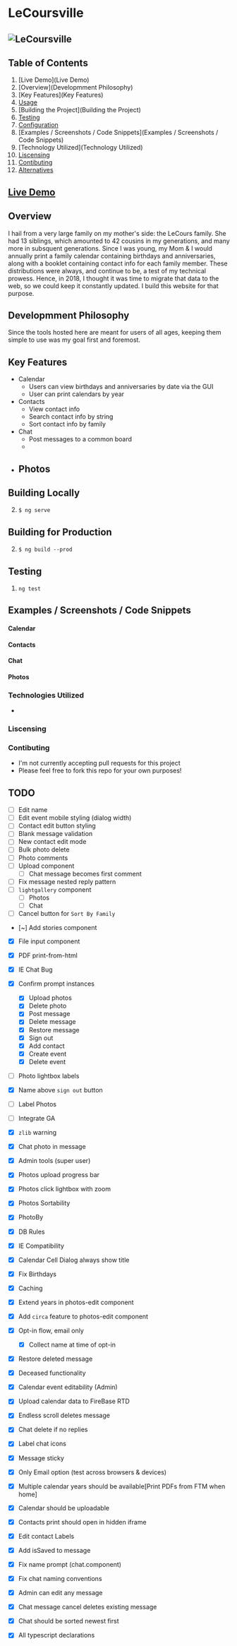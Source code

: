 # LeCoursville
## ![LeCoursville](http://s3.gomedia.us/wp-content/uploads/2015/05/Nike_Swoosh_Logo_Black_original.jpg)

## Table of Contents
1. [Live Demo](Live Demo)
2. [Overview](Developmment Philosophy)
3. [Key Features](Key Features)
4. [Usage](Usage)
5. [Building the Project](Building the Project)
6. [Testing](Testing)
7. [Configuration](Configuration)
8. [Examples / Screenshots / Code Snippets](Examples / Screenshots / Code Snippets)
9. [Technology Utilized](Technology Utilized)
10. [Liscensing](Liscensing)
11. [Contibuting](Contibuting)
12. [Alternatives](Alternatives)

## [Live Demo](lecoursville.com)

## Overview
I hail from a very large family on my mother's side: the LeCours family. She had 13 siblings, which amounted to 42 cousins in my generations, and many more in subsquent generations. Since I was young, my Mom & I would annually print a family calendar containing birthdays and anniversaries, along with a booklet containing contact info for each family member. These distributions were always, and continue to be, a test of my technical prowess. Hence, in 2018, I thought it was time to migrate that data to the web, so we could keep it constantly updated. I build this website for that purpose.

## Developmment Philosophy
Since the tools hosted here are meant for users of all ages, keeping them simple to use was my goal first and foremost. 

## Key Features
- Calendar
  - Users can view birthdays and anniversaries by date via the GUI
  - User can print calendars by year
- Contacts
  - View contact info 
  - Search contact info by string
  - Sort contact info by family
- Chat
  - Post messages to a common board
  - 
- Photos
  - 

## Building Locally
2. `$ ng serve`

## Building for Production
2. `$ ng build --prod`

## Testing
1. `ng test`

## Examples / Screenshots / Code Snippets
#### Calendar
#### Contacts
#### Chat
#### Photos

### Technologies Utilized
- 

### Liscensing

### Contibuting
- I'm not currently accepting pull requests for this project
- Please feel free to fork this repo for your own purposes!









## TODO
* [ ] Edit name
* [ ] Edit event mobile styling (dialog width)
* [ ] Contact edit button styling
* [ ] Blank message validation
* [ ] New contact edit mode
* [ ] Bulk photo delete
* [ ] Photo comments
* [ ] Upload component 
  - [ ] Chat message becomes first comment
* [ ] Fix message nested reply pattern
* [ ] `lightgallery` component
  - [ ] Photos
  - [ ] Chat
* [ ] Cancel button for `Sort By Family`
* [~] Add stories component
* [X] File input component
* [X] PDF print-from-html
* [X] IE Chat Bug
* [X] Confirm prompt instances
  - [X] Upload photos
  - [X] Delete photo
  - [X] Post message
  - [X] Delete message
  - [X] Restore message
  - [X] Sign out
  - [X] Add contact
  - [X] Create event
  - [X] Delete event
* [ ] Photo lightbox labels
* [X] Name above `sign out` button
* [ ] Label Photos
* [ ] Integrate GA
* [X] `zlib` warning
* [X] Chat photo in message
* [X] Admin tools (super user)
* [X] Photos upload progress bar
* [X] Photos click lightbox with zoom
* [X] Photos Sortability
* [X] PhotoBy
* [X] DB Rules
* [X] IE Compatibility
* [X] Calendar Cell Dialog always show title
* [X] Fix Birthdays
* [X] Caching
* [X] Extend years in photos-edit component
* [X] Add `circa` feature to photos-edit component
* [X] Opt-in flow, email only
  - [X] Collect name at time of opt-in
* [X] Restore deleted message
* [X] Deceased functionality
* [X] Calendar event editability (Admin)
* [X] Upload calendar data to FireBase RTD
* [X] Endless scroll deletes message
* [X] Chat delete if no replies
* [X] Label chat icons
* [X] Message sticky
* [X] Only Email option (test across browsers & devices)
* [X] Multiple calendar years should be available[Print PDFs from FTM when home]
* [X] Calendar should be uploadable
* [X] Contacts print should open in hidden iframe
* [X] Edit contact Labels
* [X] Add isSaved to message
* [X] Fix name prompt (chat.component)
* [X] Fix chat naming conventions
* [X] Admin can edit any message
* [X] Chat message cancel deletes existing message
* [X] Chat should be sorted newest first
* [X] All typescript declarations


